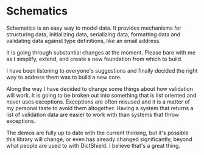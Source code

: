 # Schematics

Schematics is an easy way to model data.  It provides mechanisms for structuring
data, initializing data, serializing data, formatting data and validating data
against type definitions, like an email address.

It is going through substantial changes at the moment.  Please bare with me as
I simplify, extend, and create a new foundation from which to build. 

I have been listening to everyone's suggestions and finally decided the right
way to address them was to build a new core. 

Along the way I have decided to change some things about how validation will
work.  It is going to be broken out into something that is list oriented and
never uses exceptions.  Exceptions are often misused and it is a matter of my
personal taste to avoid them altogether.  Having a system that returns a list
of validation data are easier to work with than systems that throw exceptions.

The demos are fully up to date with the current thinking, but it's possible
this library will change, or even has already changed significantly, beyond
what people are used to with DictShield.  I believe that's a great thing.
